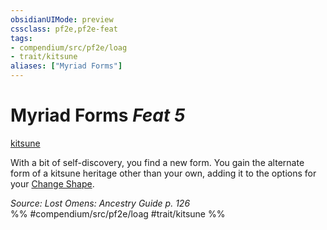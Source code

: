 ```yaml
---
obsidianUIMode: preview
cssclass: pf2e,pf2e-feat
tags:
- compendium/src/pf2e/loag
- trait/kitsune
aliases: ["Myriad Forms"]
---
```

# Myriad Forms  *Feat 5*  
[kitsune](/rules/traits/kitsune-loag.md)  


With a bit of self-discovery, you find a new form. You gain the alternate form of a kitsune heritage other than your own, adding it to the options for your [Change Shape](/rules/actions/change-shape-kitsune-loag.md).

*Source: Lost Omens: Ancestry Guide p. 126*  
%% #compendium/src/pf2e/loag #trait/kitsune %%